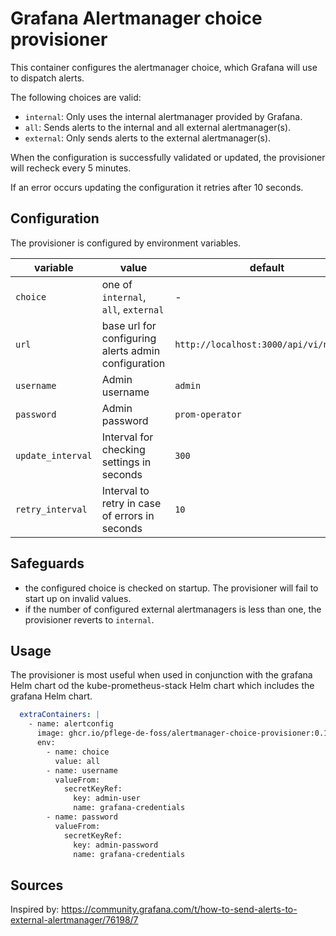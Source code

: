 # Grafana Alertmanager choice provisioner

This container configures the alertmanager choice, which Grafana will use to dispatch alerts.

The following choices are valid:

* `internal`: Only uses the internal alertmanager provided by Grafana.
* `all`: Sends alerts to the internal and all external alertmanager(s).
* `external`: Only sends alerts to the external alertmanager(s).

When the configuration is successfully validated or updated, the provisioner will recheck every 5 minutes.

If an error occurs updating the configuration it retries after 10 seconds.

## Configuration

The provisioner is configured by environment variables.

| variable          | value                                               | default                                |
| ----------------- | --------------------------------------------------- | -------------------------------------- |
| `choice`          | one of `internal`, `all`, `external`                | -                                      |
| `url`             | base url for configuring alerts admin configuration | `http://localhost:3000/api/vi/ngalert` |
| `username`        | Admin username                                      | `admin`                                |
| `password`        | Admin password                                      | `prom-operator`                        |
| `update_interval` | Interval for checking settings in seconds           | `300`                                  |
| `retry_interval`  | Interval to retry in case of errors in seconds      | `10`                                   |

## Safeguards

* the configured choice is checked on startup. The provisioner will fail to start up on invalid values.
* if the number of configured external alertmanagers is less than one, the provisioner reverts to `internal`.

## Usage

The provisioner is most useful when used in conjunction with the grafana Helm chart od the kube-prometheus-stack Helm chart
which includes the grafana Helm chart.

```yaml
  extraContainers: |
    - name: alertconfig
      image: ghcr.io/pflege-de-foss/alertmanager-choice-provisioner:0.1.0
      env:
        - name: choice
          value: all
        - name: username
          valueFrom:
            secretKeyRef:
              key: admin-user
              name: grafana-credentials
        - name: password
          valueFrom:
            secretKeyRef:
              key: admin-password
              name: grafana-credentials
  ```

## Sources

Inspired by: https://community.grafana.com/t/how-to-send-alerts-to-external-alertmanager/76198/7
